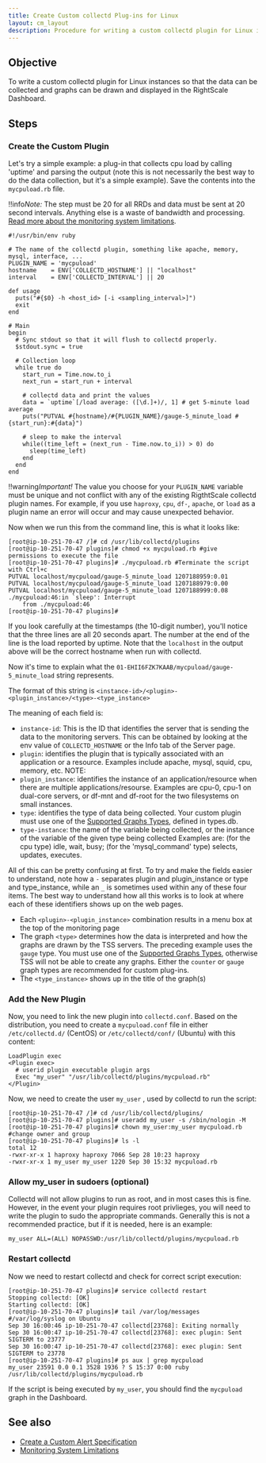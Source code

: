 ```yaml
---
title: Create Custom collectd Plug-ins for Linux
layout: cm_layout
description: Procedure for writing a custom collectd plugin for Linux instances so that the data can be collected and graphs can be drawn and displayed in the RightScale Cloud Management Dashboard.
---
```


## Objective

To write a custom collectd plugin for Linux instances so that the data can be collected and graphs can be drawn and displayed in the RightScale Dashboard.

## Steps

### Create the Custom Plugin

Let's try a simple example: a plug-in that collects cpu load by calling 'uptime' and parsing the output (note this is not necessarily the best way to do the data collection, but it's a simple example). Save the contents into the `mycpuload.rb` file.

!!info*Note:* The step must be 20 for all RRDs and data must be sent at 20 second intervals. Anything else is a waste of bandwidth and processing. [Read more about the monitoring system limitations](monitoring_limitations.html).

~~~
#!/usr/bin/env ruby

# The name of the collectd plugin, something like apache, memory, mysql, interface, ...
PLUGIN_NAME = 'mycpuload'
hostname    = ENV['COLLECTD_HOSTNAME'] || "localhost"
interval    = ENV['COLLECTD_INTERVAL'] || 20

def usage
  puts("#{$0} -h <host_id> [-i <sampling_interval>]")
  exit
end

# Main
begin
  # Sync stdout so that it will flush to collectd properly.
  $stdout.sync = true

  # Collection loop
  while true do
    start_run = Time.now.to_i
    next_run = start_run + interval

    # collectd data and print the values
    data = `uptime`[/load average: ([\d.]+)/, 1] # get 5-minute load average
    puts("PUTVAL #{hostname}/#{PLUGIN_NAME}/gauge-5_minute_load #{start_run}:#{data}")

    # sleep to make the interval
    while((time_left = (next_run - Time.now.to_i)) > 0) do
      sleep(time_left)
    end
  end
end
~~~

!!warning*Important!* The value you choose for your `PLUGIN_NAME` variable must be unique and not conflict with any of the existing RigthtScale collectd plugin names. For example, if you use `haproxy`, `cpu`, `df-`, `apache`, or `load` as a plugin name an error will occur and may cause unexpected behavior.

Now when we run this from the command line, this is what it looks like: 

~~~
[root@ip-10-251-70-47 /]# cd /usr/lib/collectd/plugins
[root@ip-10-251-70-47 plugins]# chmod +x mycpuload.rb #give permissions to execute the file
[root@ip-10-251-70-47 plugins]# ./mycpuload.rb #Terminate the script with Ctrl+c
PUTVAL localhost/mycpuload/gauge-5_minute_load 1207188959:0.01
PUTVAL localhost/mycpuload/gauge-5_minute_load 1207188979:0.00
PUTVAL localhost/mycpuload/gauge-5_minute_load 1207188999:0.08
./mycpuload:46:in `sleep': Interrupt
	from ./mycpuload:46
[root@ip-10-251-70-47 plugins]#
~~~

If you look carefully at the timestamps (the 10-digit number), you'll notice that the three lines are all 20 seconds apart. The number at the end of the line is the load reported by uptime. Note that the `localhost` in the output above will be the correct hostname when run with collectd.

Now it's time to explain what the `01-EHII6FZK7KAAB/mycpuload/gauge-5_minute_load` string represents.

The format of this string is `<instance-id>/<plugin>-<plugin_instance>/<type>-<type_instance>`

The meaning of each field is:

* `instance-id`: This is the ID that identifies the server that is sending the data to the monitoring servers. This can be obtained by looking at the env value of `COLLECTD_HOSTNAME` or the Info tab of the Server page.
* `plugin`: identifies the plugin that is typically associated with an application or a resource. Examples include apache, mysql, squid, cpu, memory, etc. NOTE:
* `plugin_instance`: identifies the instance of an application/resource when there are multiple applications/resourse. Examples are cpu-0, cpu-1 on dual-core servers, or df-mnt and df-root for the two filesystems on small instances.
* `type`: identifies the type of data being collected. Your custom plugin must use one of the [Supported Graphs Types](/cm/rs101/supported_graphs_types.html), defined in types.db.
* `type-instance`: the name of the variable being collected, or the instance of the variable of the given type being collected Examples are: (for the cpu type) idle, wait, busy; (for the 'mysql_command' type) selects, updates, executes.

All of this can be pretty confusing at first. To try and make the fields easier to understand, note how a `-` separates plugin and plugin_instance or type and type_instance, while an `_` is sometimes used within any of these four items. The best way to understand how all this works is to look at where each of these identifiers shows up on the web pages.

* Each `<plugin>-<plugin_instance>` combination results in a menu box at the top of the monitoring page
* The graph `<type>` determines how the data is interpreted and how the graphs are drawn by the TSS servers. The preceding example uses the `gauge` type. You must use one of the [Supported Graphs Types](/cm/rs101/supported_graphs_types.html), otherwise TSS will not be able to create any graphs. Either the `counter` or `gauge` graph types are recommended for custom plug-ins.
* The `<type_instance>` shows up in the title of the graph(s)

### Add the New Plugin

Now, you need to link the new plugin into `collectd.conf`. Based on the distribution, you need to create a `mycpuload.conf` file in either `/etc/collectd.d/` (CentOS) or `/etc/collectd/conf/` (Ubuntu) with this content: 

~~~
LoadPlugin exec
<Plugin exec>
  # userid plugin executable plugin args
  Exec "my_user" "/usr/lib/collectd/plugins/mycpuload.rb"
</Plugin>
~~~

Now, we need to create the user `my_user` , used by collectd to run the script:

~~~
[root@ip-10-251-70-47 /]# cd /usr/lib/collectd/plugins/
[root@ip-10-251-70-47 plugins]# useradd my_user -s /sbin/nologin -M
[root@ip-10-251-70-47 plugins]# chown my_user:my_user mycpuload.rb #change owner and group
[root@ip-10-251-70-47 plugins]# ls -l
total 12
-rwxr-xr-x 1 haproxy haproxy 7066 Sep 28 10:23 haproxy
-rwxr-xr-x 1 my_user my_user 1220 Sep 30 15:32 mycpuload.rb
~~~

### Allow my_user in sudoers (optional)

Collectd will not allow plugins to run as root, and in most cases this is fine. However, in the event your plugin requires root privlieges, you will need to write the plugin to sudo the appropriate commands. Generally this is not a recommended practice, but if it is needed, here is an example:

~~~
my_user ALL=(ALL) NOPASSWD:/usr/lib/collectd/plugins/mycpuload.rb
~~~

### Restart collectd

Now we need to restart collectd and check for correct script execution:

~~~
[root@ip-10-251-70-47 plugins]# service collectd restart
Stopping collectd: [OK]
Starting collectd: [OK]
[root@ip-10-251-70-47 plugins]# tail /var/log/messages #/var/log/syslog on Ubuntu
Sep 30 16:00:46 ip-10-251-70-47 collectd[23768]: Exiting normally
Sep 30 16:00:47 ip-10-251-70-47 collectd[23768]: exec plugin: Sent SIGTERM to 23777
Sep 30 16:00:47 ip-10-251-70-47 collectd[23768]: exec plugin: Sent SIGTERM to 23778
[root@ip-10-251-70-47 plugins]# ps aux | grep mycpuload
my_user 23591 0.0 0.1 3528 1936 ? S 15:37 0:00 ruby /usr/lib/collectd/plugins/mycpuload.rb 
~~~

If the script is being executed by `my_user`, you should find the `mycpuload` graph in the Dashboard.

## See also

* [Create a Custom Alert Specification](/cm/rs101/create_a_custom_alert_specification.html)
* [Monitoring System Limitations](monitoring_limitations.html)
